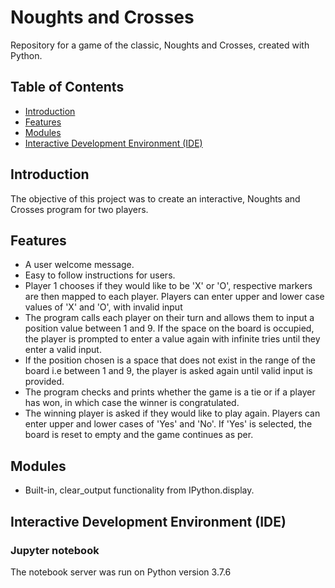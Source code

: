 # Noughts and Crosses
Repository for a game of the classic, Noughts and Crosses, created with Python.

## Table of Contents
* [Introduction](https://github.com/AoifeFlanagan/NoughtsCrosses#Introduction)
* [Features](https://github.com/AoifeFlanagan/NoughtsCrosses#Features)
* [Modules](https://github.com/AoifeFlanagan/NoughtsCrosses#Modules)
* [Interactive Development Environment (IDE)](https://github.com/AoifeFlanagan/NoughtsCrosses#Interactive-Development-Environment-(IDE))

## Introduction
The objective of this project was to create an interactive, Noughts and Crosses program for two players.

## Features
* A user welcome message.
* Easy to follow instructions for users.
* Player 1 chooses if they would like to be 'X' or 'O', respective markers are then mapped to each player. Players can enter upper and lower case values of 'X' and 'O', with invalid input 
* The program calls each player on their turn and allows them to input a position value between 1 and 9. If the space on the board is occupied, the player is prompted to enter a value again with infinite tries until they enter a valid input.  
* If the position chosen is a space that does not exist in the range of the board i.e between 1 and 9, the player is asked again until valid input is provided.
* The program checks and prints whether the game is a tie or if a player has won, in which case the winner is congratulated.
* The winning player is asked if they would like to play again. Players can enter upper and lower cases of 'Yes' and 'No'. If 'Yes' is selected, the board is reset to empty and the game continues as per.

## Modules
* Built-in, clear_output functionality from IPython.display.

## Interactive Development Environment (IDE)

### **Jupyter notebook**
The notebook server was run on Python version 3.7.6
